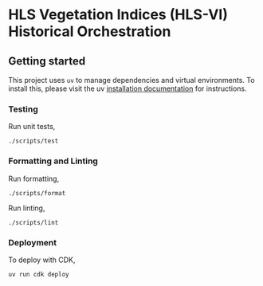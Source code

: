 # HLS Vegetation Indices (HLS-VI) Historical Orchestration



## Getting started

This project uses `uv` to manage dependencies and virtual environments. To install this, please visit the
uv [installation documentation](https://docs.astral.sh/uv/getting-started/installation/) for instructions.

### Testing

Run unit tests,
```
./scripts/test
```

### Formatting and Linting

Run formatting,
```
./scripts/format
```

Run linting,
```
./scripts/lint
```

### Deployment

To deploy with CDK,
```
uv run cdk deploy
```
